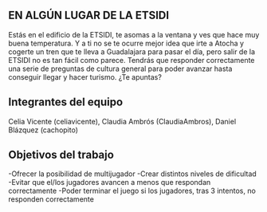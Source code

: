 ## EN ALGÚN LUGAR DE LA ETSIDI

Estás en el edificio de la ETSIDI, te asomas a la ventana y ves que hace muy buena temperatura. Y a ti no se te ocurre mejor idea que irte a Atocha y cogerte un tren que te lleva a Guadalajara para pasar el día, pero salir de la ETSIDI no es tan fácil como parece. Tendrás que responder correctamente una serie de preguntas de cultura general para poder avanzar hasta conseguir llegar y hacer turismo. ¿Te apuntas?

## Integrantes del equipo

Celia Vicente (celiavicente), Claudia Ambrós (ClaudiaAmbros), Daniel Blázquez (cachopito)

## Objetivos del trabajo

-Ofrecer la posibilidad de multijugador
-Crear distintos niveles de dificultad
-Evitar que el/los jugadores avancen a menos que respondan correctamente
-Poder terminar el juego si los jugadores, tras 3 intentos, no responden correctamente

